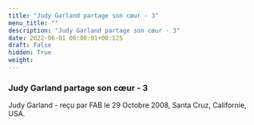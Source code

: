 ```yaml
---
title: "Judy Garland partage son cœur - 3"
menu_title: ""
description: "Judy Garland partage son cœur - 3"
date: 2022-06-01 06:00:01+00:125
draft: False
hidden: True
weight:
---
```

### Judy Garland partage son cœur - 3

Judy Garland - reçu par FAB le 29 Octobre 2008, Santa Cruz, Californie, USA.



